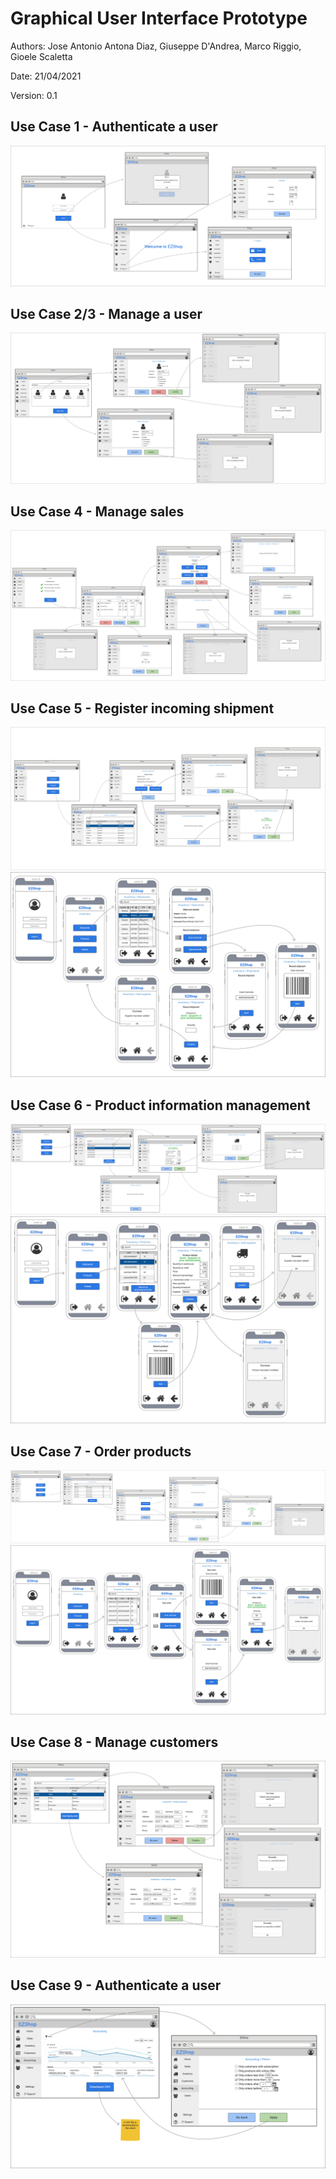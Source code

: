 # Graphical User Interface Prototype  

Authors: Jose Antonio Antona Diaz, Giuseppe D'Andrea, Marco Riggio, Gioele Scaletta

Date: 21/04/2021

Version: 0.1

## Use Case 1 - Authenticate a user

![Use Case 1](./images/UC-1.png)

## Use Case 2/3 - Manage a user

![Use Case 2/3](./images/UC-23.png)

## Use Case 4 - Manage sales

![Use Case 4](./images/UC-4.png)

## Use Case 5 - Register incoming shipment

![Use Case 5](./images/UC-5.png)
![Use Case 5](./images/UC-5_mobile.png)

## Use Case 6 - Product information management

![Use Case 6](./images/UC-6.png)
![Use Case 6](./images/UC-6_mobile.png)

## Use Case 7 - Order products

![Use Case 7](./images/UC-7.png)
![Use Case 7](./images/UC-7_mobile.png)

## Use Case 8 - Manage customers

![Use Case 8](./images/UC-8.png)

## Use Case 9 - Authenticate a user

![Use Case 9](./images/UC-9.png)
